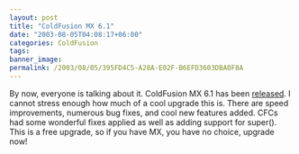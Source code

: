 ```yaml
---
layout: post
title: "ColdFusion MX 6.1"
date: "2003-08-05T04:08:17+06:00"
categories: ColdFusion 
tags: 
banner_image: 
permalink: /2003/08/05/395FD4C5-A28A-E02F-B6EFD3603DBA0F8A
---
```


By now, everyone is talking about it. ColdFusion MX 6.1 has been <a href="http://www.macromedia.com/cfusion/resourcecenter/cfmx_survey.cfm?pagename=cfmx%20updater">released</a>. I cannot stress enough how much of a cool upgrade this is. There are speed improvements, numerous bug fixes, and cool new features added. CFCs had some wonderful fixes applied as well as adding support for super(). This is a free upgrade, so if you have MX, you have no choice, upgrade now!